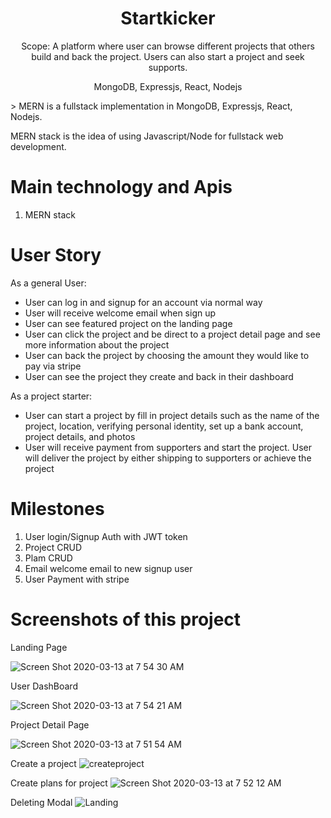 <h1 align="center">
Startkicker
</h1>
<p align="center">
Scope: A platform where user can browse different projects that others build and back the project. Users can also start a project and seek supports.
</p>
<p align="center">
MongoDB, Expressjs, React, Nodejs
</p>
<p align="center">
  

  
</p>
> MERN is a fullstack implementation in MongoDB, Expressjs, React, Nodejs.

MERN stack is the idea of using Javascript/Node for fullstack web development.

# Main technology and Apis

1. MERN stack


# User Story

As a general User:

- User can log in and signup for an account via normal way
- User will receive welcome email when sign up
- User can see featured project on the landing page
- User can click the project and be direct to a project detail page and see more information about the project
- User can back the project by choosing the amount they would like to pay via stripe
- User can see the project they create and back in their dashboard

As a project starter:

- User can start a project by fill in project details such as the name of the project, location, verifying personal identity, set up a bank account, project details, and photos
- User will receive payment from supporters and start the project. User will deliver the project by either shipping to supporters or achieve the project

# Milestones

1. User login/Signup Auth with JWT token
2. Project CRUD
3. Plam CRUD
4. Email welcome email to new signup user
5. User Payment with stripe

# Screenshots of this project

Landing Page

![Screen Shot 2020-03-13 at 7 54 30 AM](https://i.imgur.com/K0Caf1i.png)

User DashBoard

![Screen Shot 2020-03-13 at 7 54 21 AM](https://i.imgur.com/OhN3TRn.png)

Project Detail Page

![Screen Shot 2020-03-13 at 7 51 54 AM](https://i.imgur.com/sAAJl4R.png)

Create a project
![createproject](https://i.imgur.com/8Iv3m0G.png)

Create plans for project
![Screen Shot 2020-03-13 at 7 52 12 AM](https://i.imgur.com/dFdvIFh.png)

Deleting Modal
![Landing](https://i.imgur.com/rWUCslj.png)


